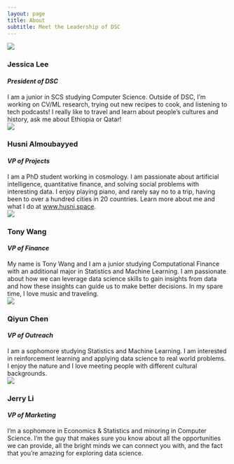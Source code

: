 ```yaml
---
layout: page
title: About
subtitle: Meet the Leadership of DSC
---
```


 
<div class="row board-row">
    <div class="col-sm-4">
        <div class="image-crop"><img src="{{site.baseurl}}/img/jessica.jpg"></div>
    </div>
    <div class="col-sm-8">
        <h3>Jessica Lee</h3>
        <h4><i>President of DSC</i></h4>
         I am a junior in SCS studying Computer Science. Outside of DSC, I’m working on CV/ML research, trying out new recipes to cook, and listening to tech podcasts! I really like to travel and learn about people’s cultures and history, ask me about Ethiopia or Qatar!
    </div>
</div>

<div class="row board-row">
    <div class="col-sm-4">
        <div class="image-crop"><img src="{{site.baseurl}}/img/husni.jpg"></div>
    </div>
    <div class="col-sm-8">
        <h3>Husni Almoubayyed</h3>
        <h4><i>VP of Projects</i></h4>
         I am a PhD student working in cosmology. I am passionate about artificial intelligence, quantitative finance, and solving social problems with interesting data. I enjoy playing piano, and rarely say no to a trip, having been to over a hundred cities in 20 countries. Learn more about me and what I do at <a href="www.husni.space">www.husni.space</a>.
    </div>
</div>

<div class="row board-row">
    <div class="col-sm-4">
        <div class="image-crop"><img src="{{site.baseurl}}/img/tony.jpeg"></div>
    </div>
    <div class="col-sm-8">
        <h3>Tony Wang</h3>
        <h4><i>VP of Finance</i></h4>
         My name is Tony Wang and I am a junior studying Computational Finance with an additional major in Statistics and Machine Learning. I am passionate about how we can leverage data science skills to gain insights from data and how these insights can guide us to make better decisions. In my spare time, I love music and traveling.
    </div>
</div>

<div class="row board-row">
    <div class="col-sm-4">
        <div class="image-crop"><img src="{{site.baseurl}}/img/qiyun.jpg"></div>
    </div>
    <div class="col-sm-8">
        <h3>Qiyun Chen</h3>
        <h4><i>VP of Outreach</i></h4>
         I am a sophomore studying Statistics and Machine Learning. I am interested in reinforcement learning and applying data science to real world problems. I enjoy the nature and I love meeting people with different cultural backgrounds.
    </div>
</div>

<div class="row board-row">
    <div class="col-sm-4">
        <div class="image-crop"><img src="{{site.baseurl}}/img/jerry.jpg"></div>
    </div>
    <div class="col-sm-8">
        <h3>Jerry Li</h3>
        <h4><i>VP of Marketing</i></h4>
         I’m a sophomore in Economics & Statistics and minoring in Computer Science. I’m the guy that makes sure you know about all the opportunities we can provide, all the bright minds we can connect you with, and the fact that you’re amazing for exploring data science. 
    </div>
</div>